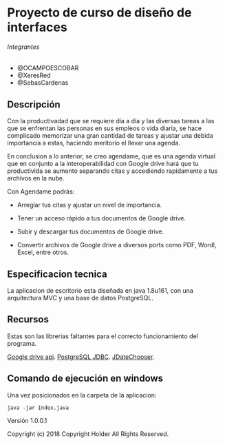 # Proyecto de curso de diseño de interfaces

###### Integrantes

* @OCAMPOESCOBAR
* @XeresRed
* @SebasCardenas

## Descripción

Con la productivadad que se requiere día a día y las diversas tareas a las que se enfrentan las personas en sus empleos o
vida diaria, se hace complicado memorizar una gran cantidad de tareas y ajustar una debida importancia a estas, haciendo
meritorio el llevar una agenda.

En conclusion a lo anterior, se creo agendame, que es una agenda virtual que en conjunto a la interoperabilidad con Google drive
hará que tu productivida se aumento separando citas y accediendo rapidamente a tus archivos en la nube.

Con Agendame podrás:

* Arreglar tus citas y ajustar un nivel de importancia.

* Tener un acceso rápido a tus documentos de Google drive.

* Subir y descargar tus documentos de Google drive.

* Convertir archivos de Google drive a diversos ports como PDF, Wordl, Excel, entre otros.


## Especificacion tecnica

La aplicacion de escritorio esta diseñada en java 1.8u161, con una arquitectura MVC y una base de datos PostgreSQL.

## Recursos

Estas son las librerias faltantes para el correcto funcionamiento del programa.

[Google drive api](https://drive.google.com/open?id=1oy1FdwZgY0wbl4kh9gQdqOB66jfqK0R7).
[PostgreSQL JDBC](https://drive.google.com/open?id=1tzHFVcFjFAzg2yRumRhsjS9dUk86kjY0).
[JDateChooser](https://drive.google.com/open?id=1xxIL1mUhIyU4NmyPTN41tSg9Qjs3YbgD).

## Comando de ejecución en windows

Una vez posicionados en la carpeta de la aplicacion:

`java -jar Index.java`

Versión 1.0.0.1


Copyright (c) 2018 Copyright Holder All Rights Reserved.
